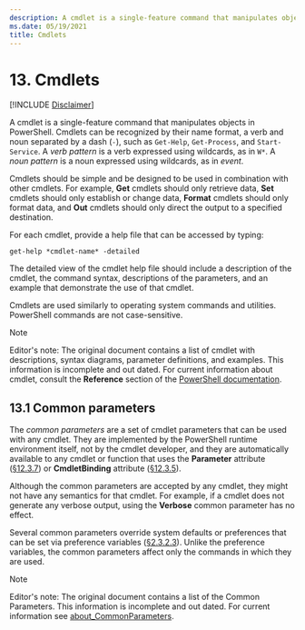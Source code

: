 ```yaml
---
description: A cmdlet is a single-feature command that manipulates objects in PowerShell. Cmdlets can be recognized by their name format, a verb and noun separated by a dash.
ms.date: 05/19/2021
title: Cmdlets
---
```

# 13. Cmdlets

[!INCLUDE [Disclaimer](../../includes/language-spec.md)]

A cmdlet is a single-feature command that manipulates objects in PowerShell. Cmdlets can be
recognized by their name format, a verb and noun separated by a dash (`-`), such as `Get-Help`,
`Get-Process`, and `Start-Service`. A *verb pattern* is a verb expressed using wildcards, as
in `W*`. A *noun pattern* is a noun expressed using wildcards, as in *event*.

Cmdlets should be simple and be designed to be used in combination with other cmdlets. For example,
**Get** cmdlets should only retrieve data, **Set** cmdlets should only establish or change data,
**Format** cmdlets should only format data, and **Out** cmdlets should only direct the output to a
specified destination.

For each cmdlet, provide a help file that can be accessed by typing:

`get-help *cmdlet-name* -detailed`

The detailed view of the cmdlet help file should include a description of the cmdlet, the command
syntax, descriptions of the parameters, and an example that demonstrate the use of that cmdlet.

Cmdlets are used similarly to operating system commands and utilities. PowerShell commands are not
case-sensitive.

> [!NOTE]
> Editor's note: The original document contains a list of cmdlet with descriptions, syntax diagrams,
> parameter definitions, and examples. This information is incomplete and out dated. For current
> information about cmdlet, consult the **Reference** section of the
> [PowerShell documentation](/powershell/scripting/overview).

## 13.1 Common parameters

The *common parameters* are a set of cmdlet parameters that can be used with any cmdlet. They are
implemented by the PowerShell runtime environment itself, not by the cmdlet developer, and they are
automatically available to any cmdlet or function that uses the **Parameter** attribute
([§12.3.7][§12.3.7]) or **CmdletBinding** attribute ([§12.3.5][§12.3.5]).

Although the common parameters are accepted by any cmdlet, they might not have any semantics for
that cmdlet. For example, if a cmdlet does not generate any verbose output, using the **Verbose**
common parameter has no effect.

Several common parameters override system defaults or preferences that can be set via preference
variables ([§2.3.2.3][§2.3.2.3]). Unlike the preference variables, the common parameters affect only the
commands in which they are used.

> [!NOTE]
> Editor's note: The original document contains a list of the Common Parameters. This information is
> incomplete and out dated. For current information see
> [about_CommonParameters](/powershell/module/microsoft.powershell.core/about/about_commonparameters).

<!-- reference links -->
[§12.3.5]: chapter-12.md#1235-the-cmdletbinding-attribute
[§12.3.7]: chapter-12.md#1237-the-parameter-attribute
[§2.3.2.3]: chapter-02.md#2323-preference-variables
